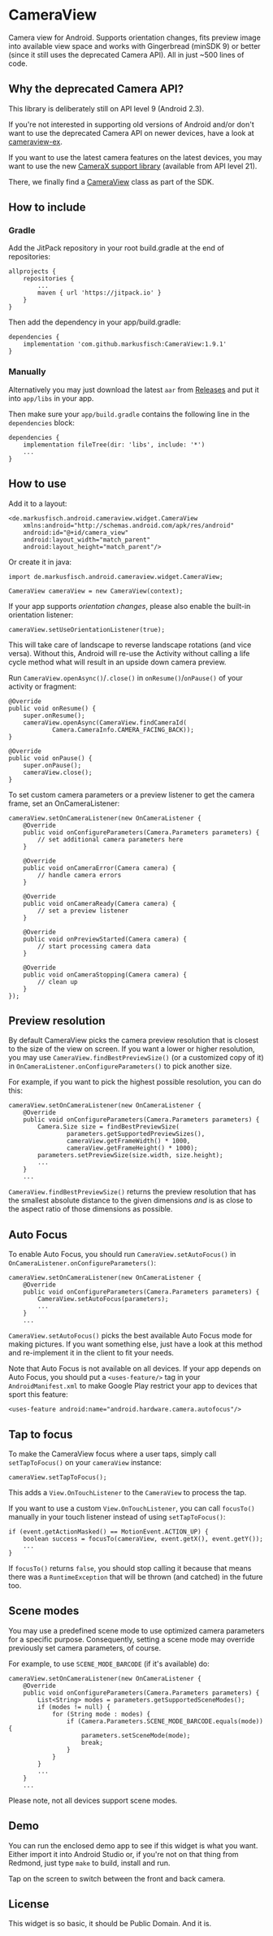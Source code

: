 # CameraView

Camera view for Android. Supports orientation changes, fits preview image
into available view space and works with Gingerbread (minSDK 9) or better
(since it still uses the deprecated Camera API). All in just ~500 lines of
code.

## Why the deprecated Camera API?

This library is deliberately still on API level 9 (Android 2.3).

If you're not interested in supporting old versions of Android and/or
don't want to use the deprecated Camera API on newer devices, have a look at
[cameraview-ex](https://github.com/pvasa/cameraview-ex).

If you want to use the latest camera features on the latest devices,
you may want to use the new
[CameraX support library](https://developer.android.com/training/camerax)
(available from API level 21).

There, we finally find a
[CameraView](https://developer.android.com/reference/androidx/camera/view/CameraView.html)
class as part of the SDK.

## How to include

### Gradle

Add the JitPack repository in your root build.gradle at the end of
repositories:

	allprojects {
		repositories {
			...
			maven { url 'https://jitpack.io' }
		}
	}

Then add the dependency in your app/build.gradle:

	dependencies {
		implementation 'com.github.markusfisch:CameraView:1.9.1'
	}

### Manually

Alternatively you may just download the latest `aar` from
[Releases](https://github.com/markusfisch/CameraView/releases) and put it
into `app/libs` in your app.

Then make sure your `app/build.gradle` contains the following line in the
`dependencies` block:

	dependencies {
		implementation fileTree(dir: 'libs', include: '*')
		...
	}

## How to use

Add it to a layout:

	<de.markusfisch.android.cameraview.widget.CameraView
		xmlns:android="http://schemas.android.com/apk/res/android"
		android:id="@+id/camera_view"
		android:layout_width="match_parent"
		android:layout_height="match_parent"/>

Or create it in java:

	import de.markusfisch.android.cameraview.widget.CameraView;

	CameraView cameraView = new CameraView(context);

If your app supports *orientation changes*, please also enable the built-in
orientation listener:

	cameraView.setUseOrientationListener(true);

This will take care of landscape to reverse landscape rotations (and vice
versa). Without this, Android will re-use the Activity without calling a
life cycle method what will result in an upside down camera preview.

Run `CameraView.openAsync()`/`.close()` in `onResume()`/`onPause()` of
your activity or fragment:

	@Override
	public void onResume() {
		super.onResume();
		cameraView.openAsync(CameraView.findCameraId(
				Camera.CameraInfo.CAMERA_FACING_BACK));
	}

	@Override
	public void onPause() {
		super.onPause();
		cameraView.close();
	}

To set custom camera parameters or a preview listener to get the camera
frame, set an OnCameraListener:

	cameraView.setOnCameraListener(new OnCameraListener {
		@Override
		public void onConfigureParameters(Camera.Parameters parameters) {
			// set additional camera parameters here
		}

		@Override
		public void onCameraError(Camera camera) {
			// handle camera errors
		}

		@Override
		public void onCameraReady(Camera camera) {
			// set a preview listener
		}

		@Override
		public void onPreviewStarted(Camera camera) {
			// start processing camera data
		}

		@Override
		public void onCameraStopping(Camera camera) {
			// clean up
		}
	});

## Preview resolution

By default CameraView picks the camera preview resolution that is closest
to the size of the view on screen. If you want a lower or higher resolution,
you may use `CameraView.findBestPreviewSize()` (or a customized copy of it)
in `OnCameraListener.onConfigureParameters()` to pick another size.

For example, if you want to pick the highest possible resolution, you can
do this:

	cameraView.setOnCameraListener(new OnCameraListener {
		@Override
		public void onConfigureParameters(Camera.Parameters parameters) {
			Camera.Size size = findBestPreviewSize(
					parameters.getSupportedPreviewSizes(),
					cameraView.getFrameWidth() * 1000,
					cameraView.getFrameHeight() * 1000);
			parameters.setPreviewSize(size.width, size.height);
			...
		}
		...

`CameraView.findBestPreviewSize()` returns the preview resolution that has
the smallest absolute distance to the given dimensions *and* is as close to
the aspect ratio of those dimensions as possible.

## Auto Focus

To enable Auto Focus, you should run `CameraView.setAutoFocus()` in
`OnCameraListener.onConfigureParameters()`:

	cameraView.setOnCameraListener(new OnCameraListener {
		@Override
		public void onConfigureParameters(Camera.Parameters parameters) {
			CameraView.setAutoFocus(parameters);
			...
		}
		...

`CameraView.setAutoFocus()` picks the best available Auto Focus mode for
making pictures. If you want something else, just have a look at this
method and re-implement it in the client to fit your needs.

Note that Auto Focus is not available on all devices. If your app depends
on Auto Focus, you should put a `<uses-feature/>` tag in your
`AndroidManifest.xml` to make Google Play restrict your app to devices
that sport this feature:

	<uses-feature android:name="android.hardware.camera.autofocus"/>

## Tap to focus

To make the CameraView focus where a user taps, simply call `setTapToFocus()`
on your `cameraView` instance:

	cameraView.setTapToFocus();

This adds a `View.OnTouchListener` to the `CameraView` to process the tap.

If you want to use a custom `View.OnTouchListener`, you can call `focusTo()`
manually in your touch listener instead of using `setTapToFocus()`:

	if (event.getActionMasked() == MotionEvent.ACTION_UP) {
		boolean success = focusTo(cameraView, event.getX(), event.getY());
		...
	}

If `focusTo()` returns `false`, you should stop calling it because that
means there was a `RuntimeException` that will be thrown (and catched) in
the future too.

## Scene modes

You may use a predefined scene mode to use optimized camera parameters for
a specific purpose. Consequently, setting a scene mode may override previously
set camera parameters, of course.

For example, to use `SCENE_MODE_BARCODE` (if it's available) do:

	cameraView.setOnCameraListener(new OnCameraListener {
		@Override
		public void onConfigureParameters(Camera.Parameters parameters) {
			List<String> modes = parameters.getSupportedSceneModes();
			if (modes != null) {
				for (String mode : modes) {
					if (Camera.Parameters.SCENE_MODE_BARCODE.equals(mode)) {
						parameters.setSceneMode(mode);
						break;
					}
				}
			}
			...
		}
		...

Please note, not all devices support scene modes.

## Demo

You can run the enclosed demo app to see if this widget is what you want.
Either import it into Android Studio or, if you're not on that thing from
Redmond, just type `make` to build, install and run.

Tap on the screen to switch between the front and back camera.

## License

This widget is so basic, it should be Public Domain. And it is.
